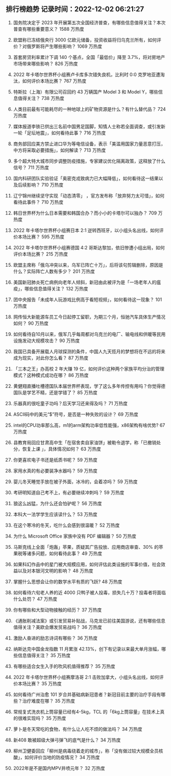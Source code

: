 
## 排行榜趋势 记录时间：2022-12-02 06:21:27
  
  1. 国务院决定于 2023 年开展第五次全国经济普查，有哪些信息值得关注？本次普查有哪些重要意义？ 1588 万热度
    
  2. 欧盟称已冻结俄央行 3000 亿欧元储备，投资收益将归乌克兰所有，如何评价？对俄罗斯将产生哪些影响？ 1069 万热度
    
  3. 首套房贷利率累计下调 140 个基点，全国「最低价」降至 3.7%，将对房地产市场带来哪些影响？ 826 万热度
    
  4. 2022 年卡塔尔世界杯小组赛卢卡库多次错失良机，比利时 0:0 克罗地亚遭淘汰，如何评价本场比赛？ 767 万热度
    
  5. 特斯拉（上海）有限公司召回约 43 万辆国产 Model 3 和 Model Y，哪些信息值得关注？ 738 万热度
    
  6. 人类目前最有可能耗尽的一种地球上的矿物资源是什么？有什么替代品？ 724 万热度
    
  7. 媒体报道李铁已供出三名前中国男足国脚，知情人士称若全面调查，或引发新一轮「足坛地震」，如何看待此事？ 716 万热度
    
  8. 商务部回应美方禁止进口华为等电信设备，表示「美滥用国家力量恶意打压，中方将采取必要措施」，如何解读？ 713 万热度
    
  9. 多个超大特大城市同步调整防疫措施，专家建议优化隔离政策，这释放了什么信号？ 711 万热度
    
  10. 国内科研团队实验验证「奥密克戎致病力已大幅降低」，如何看待这一结果以及后续影响？ 710 万热度
    
  11. 辽宁锦州继续坚守实现「动态清零」 ，官方发布称「放弃努力太可惜」，如何看待此事件？ 710 万热度
    
  12. 韩日世界杯为什么日本需要和韩国合办？而小小的卡塔尔可以独办？ 709 万热度
    
  13. 2022 年卡塔尔世界杯小组赛日本 2:1 逆转西班牙，以小组头名出线，如何评价本场比赛？ 595 万热度
    
  14. 2022 年卡塔尔世界杯小组赛德国 4:2 哥斯达黎加，依旧惨遭小组出局，如何评价本场比赛？ 215 万热度
    
  15. 欧盟主席称「俄乌冲突以来，乌军已阵亡十万」，后将该句剪辑删除，原因是什么？实际阵亡人数有多少？ 201 万热度
    
  16. 美国新冠肺炎死亡病例向老年人倾斜，新冠由此被评为是「一场老年人的瘟疫」，哪些信息值得关注？ 132 万热度
    
  17. 团中央报告「未成年人玩游戏比例高于看短视频」，如何看待这一现象？ 101 万热度
    
  18. 网传恒大新能源车员工今日起停工留职，为期三个月，恒驰汽车具体生产情况如何？ 90 万热度
    
  19. 如何看待自10月以来，俄军几乎每周都对乌克兰的电厂、输电线和供暖等民用设施发动大规模攻击？ 90 万热度
    
  20. 我国已具备开展载人月球探测的条件，中国人九天揽月的梦想将在不远的将来成为现实，对此你怎么看？ 87 万热度
    
  21. 「三本之王」办高校 2 年大赚 19 亿，如何评价这种两个家族平均分治的管理模式？这种模式成功在哪？ 86 万热度
    
  22. 黄健翔直播吐槽德国队本届世界杯表现，学了这么多年传控有用吗？你觉得德国队是学艺不精，还是学错了？ 85 万热度
    
  23. 乐器真的很吃童子功吗？后天学习还来得及吗？ 71 万热度
    
  24. ASCII码中的美元“$”符号，是否是一种失败的设计？ 69 万热度
    
  25. intel的CPU功率那么高，m1的arm架构功率低性能强，x86架构有啥优势? 67 万热度
    
  26. 县教育局回应甘肃高中生「在宿舍卖自家油饼」被勒令退学，称「已撤销处分，恢复上课 」，具体情况如何？ 63 万热度
    
  27. 你更喜欢电子书还是纸质书呢？ 59 万热度
    
  28. 家用水真的有必要装净水器吗？ 59 万热度
    
  29. 婴儿冬天睡觉手放在被子外面，冰冷的，会着凉吗？ 59 万热度
    
  30. 考研明知道自己考不上，有必要继续冲刺吗？ 59 万热度
    
  31. 狼这么凶猛，为什么还会怕驴呢？ 56 万热度
    
  32. 本科大一法学学生应该读什么？ 53 万热度
    
  33. 在这个寒冷的冬天，吃什么会感到很温暖？ 52 万热度
    
  34. 为什么 Microsoft Office 家族中没有 PDF 编辑器？ 50 万热度
    
  35. 马斯克线上全面「炮轰」苹果，质疑其广告投放、应用商店审查、30% 的苹果税等诸多问题，如何看待此事？ 49 万热度
    
  36. 如果科幻作品中的星门被大规模应用，如何评估此类设施的军事价值，社会效益以及对本银河文明的影响？ 48 万热度
    
  37. 掌握什么思想会让你的数学水平有质的飞跃? 48 万热度
    
  38. 如何看待六旬老人养的近 4000 只鸭子被人投毒，损失几十万？投毒者将面临什么处罚？ 47 万热度
    
  39. 你有哪些和大型动物接触的经历？ 37 万热度
    
  40. 《通胀削减法案》或引发贸易补贴战，马克龙已前往美国游说，还有哪些信息值得关注？美欧会爆发贸易战吗？ 36 万热度
    
  41. 激励人奋进的励志诗词有哪些？ 36 万热度
    
  42. 纳斯达克中国金龙指数 11 月累涨 42.13%，创下有记录以来最大单月涨幅，哪些信息值得关注？ 35 万热度
    
  43. 有哪些适合女生入手的吹风机值得推荐？ 35 万热度
    
  44. 2022 年卡塔尔世界杯小组赛摩洛哥 2:1 击败加拿大，小组头名出线，如何评价本场比赛？ 35 万热度
    
  45. 如何看待广州治愈 101 岁合并基础病新冠患者？新冠目前主要的治疗手段有哪些？治疗难度在哪？ 35 万热度
    
  46. 常规复式洗衣机上筒容量已经有4-5kg，TCL 的「6kg上筒容量」在技术上真的很难实现吗？ 35 万热度
    
  47. 萝卜是冬天常吃的食物，有什么让人吃不烦的做法吗？ 34 万热度
    
  48. 新408 敢被超级大弹弓弹飞的底气是什么？ 34 万热度
    
  49. 柳州卫健委回应「柳州是病毒绕着走的城市」，称「没有做过较大规模全员核酸」，如何评价当地的防疫情况？ 34 万热度
    
  50. 2022年是不是国内MPV井喷元年？ 32 万热度
    